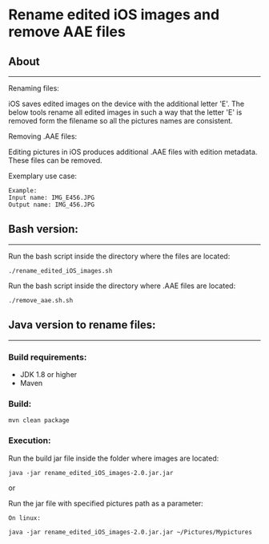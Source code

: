 # Rename edited iOS images and remove AAE files

## About

---
Renaming files:

iOS saves edited images on the device with the additional letter 'E'. The below tools rename all edited images in such a way that the letter 'E' is removed form the filename so all the pictures names are consistent.

Removing .AAE files:

Editing pictures in iOS produces additional .AAE files with edition metadata. These files can be removed.

Exemplary use case:

```aidl
Example:
Input name: IMG_E456.JPG
Output name: IMG_456.JPG
```

## Bash version:

---

Run the bash script inside the directory where the files are located:

```aidl
./rename_edited_iOS_images.sh
```

Run the bash script inside the directory where .AAE files are located:

```aidl
./remove_aae.sh.sh
```

## Java version to rename files:

--- 

### Build requirements:
* JDK 1.8 or higher
* Maven

### Build:
```aidl
mvn clean package
```

### Execution:
Run the build jar file inside the folder where images are located:
```aidl
java -jar rename_edited_iOS_images-2.0.jar.jar
```
or

Run the jar file with specified pictures path as a parameter:
```aidl
On linux:

java -jar rename_edited_iOS_images-2.0.jar.jar ~/Pictures/Mypictures
```